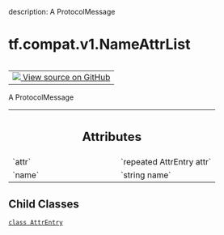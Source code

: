 description: A ProtocolMessage

<div itemscope itemtype="http://developers.google.com/ReferenceObject">
<meta itemprop="name" content="tf.compat.v1.NameAttrList" />
<meta itemprop="path" content="Stable" />
<meta itemprop="property" content="AttrEntry"/>
</div>

# tf.compat.v1.NameAttrList

<!-- Insert buttons and diff -->

<table class="tfo-notebook-buttons tfo-api nocontent" align="left">
<td>
  <a target="_blank" href="https://github.com/tensorflow/tensorflow/blob/r2.2/tensorflow/core/framework/attr_value.proto">
    <img src="https://www.tensorflow.org/images/GitHub-Mark-32px.png" />
    View source on GitHub
  </a>
</td>
</table>



A ProtocolMessage

<!-- Placeholder for "Used in" -->




<!-- Tabular view -->
 <table class="responsive fixed orange">
<colgroup><col width="214px"><col></colgroup>
<tr><th colspan="2"><h2 class="add-link">Attributes</h2></th></tr>

<tr>
<td>
`attr`
</td>
<td>
`repeated AttrEntry attr`
</td>
</tr><tr>
<td>
`name`
</td>
<td>
`string name`
</td>
</tr>
</table>



## Child Classes
[`class AttrEntry`](../../../tf/compat/v1/NameAttrList/AttrEntry.md)

